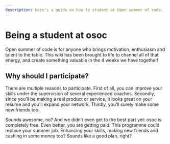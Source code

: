 ```yaml
---
description: Here's a guide on how to student at Open summer of code.
---
```


# Being a student at osoc

Open summer of code is for anyone who brings motivation, enthusiasm and talent to the table. This wiki has been brought to life to channel all of that energy, and create something valuable in the 4 weeks we have together!

## Why should I participate?

There are multiple reasons to participate. First of all, you can improve your skills under the supervision of several experienced coaches. Secondly, since you’ll be making a real product or service, it looks great on your resume and you’ll expand your network. Thirdly, you’ll surely make some new friends too.

Sounds awesome, no? And we didn’t even get to the best part yet: osoc is completely free. Even better, you are getting paid! This programme could replace your summer job. Enhancing your skills, making new friends and cashing in some money too? Sounds like a good plan, right?

